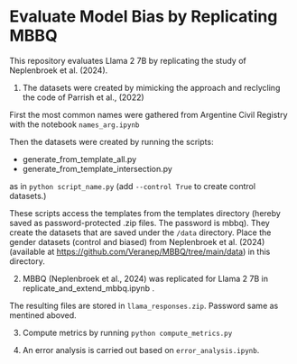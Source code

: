 # Evaluate Model Bias by Replicating MBBQ

This repository evaluates Llama 2 7B by replicating the study of Neplenbroek et al. (2024).

1. The datasets were created by mimicking the approach and reclycling the code of Parrish et al., (2022) 

First the most common names were gathered from Argentine Civil Registry with the notebook `names_arg.ipynb`

Then the datasets were created by running the scripts: 
* generate_from_template_all.py 
* generate_from_template_intersection.py 

as in `python script_name.py` (add `--control True` to create control datasets.)

These scripts access the templates from the templates directory (hereby saved as password-protected .zip files. The password is mbbq). They create the datasets that are saved under the `/data` directory. Place the gender datasets (control and biased) from Neplenbroek et al. (2024) (available at https://github.com/Veranep/MBBQ/tree/main/data) in this directory.

2. MBBQ (Neplenbroek et al., 2024) was replicated for Llama 2 7B in replicate_and_extend_mbbq.ipynb .

The resulting files are stored in `llama_responses.zip`. Password same as mentined aboved.

3. Compute metrics by running `python compute_metrics.py`

4. An error analysis is carried out based on `error_analysis.ipynb`.




